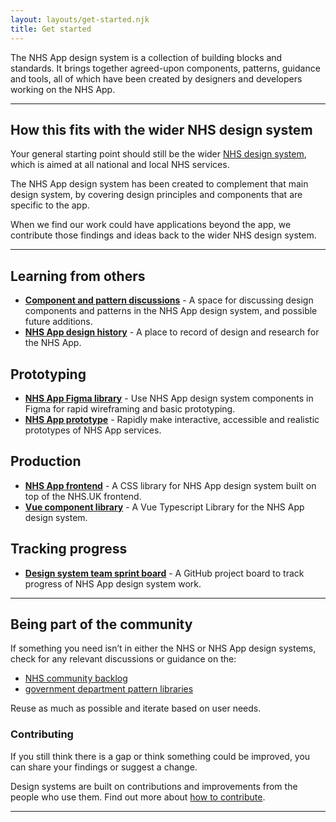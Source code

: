 ```yaml
---
layout: layouts/get-started.njk
title: Get started
---
```


The NHS App design system is a collection of building blocks and standards. It brings together agreed-upon components, patterns, guidance and tools, all of which have been created by designers and developers working on the NHS App.

<hr class="nhsuk-section-break nhsuk-section-break--xl nhsuk-section-break--visible app-section-break--width-4">

## How this fits with the wider NHS design system

Your general starting point should still be the wider [NHS design system](https://service-manual.nhs.uk/design-system), which is aimed at all national and local NHS services.

The NHS App design system has been created to complement that main design system, by covering design principles and components that are specific to the app.

When we find our work could have applications beyond the app, we contribute those findings and ideas back to the wider NHS design system.

<hr class="nhsuk-section-break nhsuk-section-break--xl nhsuk-section-break--visible app-section-break--width-4">

## Learning from others

- **[Component and pattern discussions](https://github.com/nhsuk/nhsapp-frontend/discussions)** - A space for discussing design components and patterns in the NHS App design system, and possible future additions.
- **[NHS App design history](https://nhsdigital.github.io/design-history-nhsapp/)** - A place to record of design and research for the NHS App.

## Prototyping

- **[NHS App Figma library](https://www.figma.com/design/6f2CbcZ7cnpNrtKEcfQp8X/NHS-App-Design-System?node-id=1-2321&t=MVpqU429rpUKsPm3-1)** - Use NHS App design system components in Figma for rapid wireframing and basic prototyping.
- **[NHS App prototype](/get-started/nhsapp-prototype/)** - Rapidly make interactive, accessible and realistic prototypes of NHS App services.

## Production

- **[NHS App frontend](/get-started/nhsapp-frontend/)** - A CSS library for NHS App design system built on top of the NHS.UK frontend.
- **[Vue component library](https://nhsappvuecomponentlibraryv1.nonlive.nhsapp.service.nhs.uk/?path=/docs/readme--docs)** - A Vue Typescript Library for the NHS App design system.

## Tracking progress

- **[Design system team sprint board](https://github.com/orgs/nhsuk/projects/18/views/1)** - A GitHub project board to track progress of NHS App design system work.

<hr class="nhsuk-section-break nhsuk-section-break--xl nhsuk-section-break--visible app-section-break--width-4">

## Being part of the community

If something you need isn’t in either the NHS or NHS App design systems, check for any relevant discussions or guidance on the:

- [NHS community backlog](https://github.com/nhsuk/nhsuk-service-manual-community-backlog)
- [government department pattern libraries](https://github.com/ctdesign/gov-design-systems-list)

Reuse as much as possible and iterate based on user needs.

### Contributing

If you still think there is a gap or think something could be improved, you can share your findings or suggest a change.

Design systems are built on contributions and improvements from the people who use them. Find out more about [how to contribute](/community/).

<hr class="nhsuk-section-break nhsuk-section-break--xl nhsuk-section-break--visible app-section-break--width-4">
